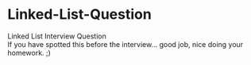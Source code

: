 # Linked-List-Question<br>
Linked List Interview Question<br>
If you have spotted this before the interview... good job, nice doing your homework. ;)
<br><br>
